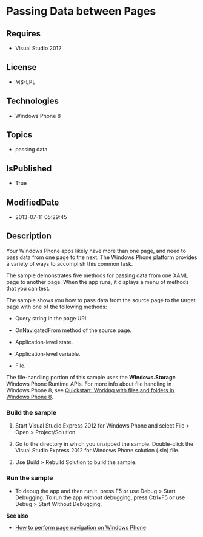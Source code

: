 # Passing Data between Pages
## Requires
* Visual Studio 2012
## License
* MS-LPL
## Technologies
* Windows Phone 8
## Topics
* passing data
## IsPublished
* True
## ModifiedDate
* 2013-07-11 05:29:45
## Description

<div id="mainBody">
<p></p>
<div class="introduction">
<p>Your Windows&nbsp;Phone apps likely have more than one page, and need to pass data from one page to the next. The Windows Phone platform provides a variety of ways to accomplish this common task.</p>
<p>The sample demonstrates five methods for passing data from one XAML page to another page. When the app runs, it displays a menu of methods that you can test.</p>
<p>The sample shows you how to pass data from the source page to the target page with one of the following methods:</p>
<ul>
<li>
<p>Query string in the page URI.</p>
</li><li>
<p><span value="OnNavigatedFrom"><span class="keyword">OnNavigatedFrom</span> </span>
method of the source page.</p>
</li><li>
<p>Application-level state.</p>
</li><li>
<p>Application-level variable.</p>
</li><li>
<p>File.</p>
</li></ul>
<p>The file-handling portion of this sample uses the <b>Windows.Storage</b> Windows Phone Runtime APIs. For more info about file handling in Windows&nbsp;Phone&nbsp;8, see
<a href="http://msdn.microsoft.com/en-us/library/windowsphone/develop/jj681698(v=vs.105).aspx">
Quickstart: Working with files and folders in Windows Phone 8</a>.</p>
<h3 class="procedureSubHeading">Build the sample</h3>
<div class="subSection">
<ol>
<li>
<p>Start Visual Studio Express 2012 for Windows&nbsp;Phone and select <span class="ui">
File</span> &gt; <span class="ui">Open</span> &gt; <span class="ui">Project/Solution</span>.</p>
</li><li>
<p>Go to the directory in which you unzipped the sample. Double-click the Visual Studio Express 2012 for Windows&nbsp;Phone solution (<span class="label">.sln</span>) file.</p>
</li><li>
<p>Use <span class="ui">Build</span> &gt; <span class="ui">Rebuild Solution</span> to build the sample.</p>
</li></ol>
</div>
<h3 class="procedureSubHeading">Run the sample</h3>
<div class="subSection">
<ul>
<li>
<p>To debug the app and then run it, press F5 or use <span class="ui">Debug</span> &gt;
<span class="ui">Start Debugging</span>. To run the app without debugging, press Ctrl&#43;F5 or use
<span class="ui">Debug</span> &gt; <span class="ui">Start Without Debugging</span>.</p>
</li></ul>
</div>
<p><b>See also</b> </p>
<ul>
<li>
<p><a href="http://msdn.microsoft.com/en-us/library/windowsphone/develop/ff626521(v=vs.105).aspx">How to perform page navigation on Windows Phone</a>
</p>
</li></ul>
</div>
</div>
